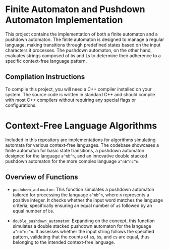 # Finite Automaton and Pushdown Automaton Implementation

This project contains the implementation of both a finite automaton and a pushdown automaton. The finite automaton is designed to manage a regular language, making transitions through predefined states based on the input characters it processes. The pushdown automaton, on the other hand, evaluates strings composed of `0`s and `1`s to determine their adherence to a specific context-free language pattern.

## Compilation Instructions

To compile this project, you will need a C++ compiler installed on your system. The source code is written in standard C++ and should compile with most C++ compilers without requiring any special flags or configurations.

# Context-Free Language Algorithms

Included in this repository are implementations for algorithms simulating automata for various context-free languages. The codebase showcases a finite automaton for basic state transitions, a pushdown automaton designed for the language `a^nb^n`, and an innovative double stacked pushdown automaton for the more complex language `a^nb^nc^n`.

## Overview of Functions

- `pushdown_automaton`: This function simulates a pushdown automaton tailored for processing the language `a^nb^n`, where `n` represents a positive integer. It checks whether the input word matches the language criteria, specifically ensuring an equal number of `a`s followed by an equal number of `b`s.

- `double_pushdown_automaton`: Expanding on the concept, this function simulates a double stacked pushdown automaton for the language `a^nb^nc^n`. It assesses whether the input string follows the specified pattern, validating that the counts of `a`s, `b`s, and `c`s are equal, thus belonging to the intended context-free language.
